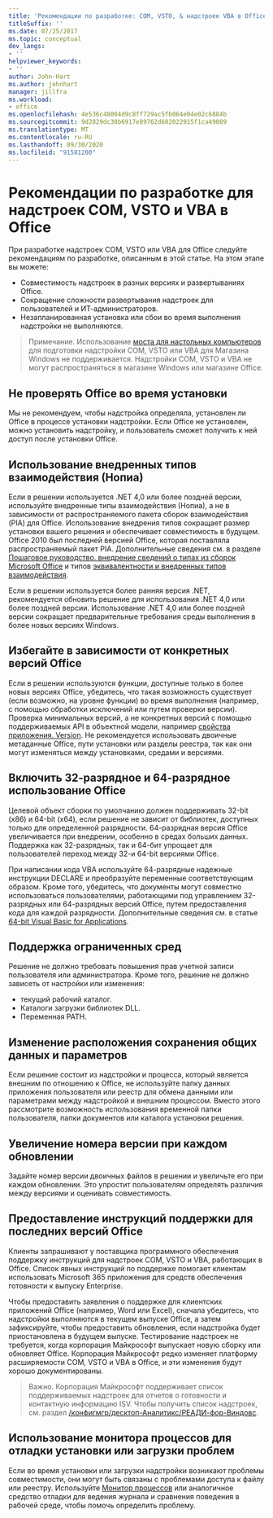 ```yaml
---
title: 'Рекомендации по разработке: COM, VSTO, & надстроек VBA в Office'
titleSuffix: ''
ms.date: 07/25/2017
ms.topic: conceptual
dev_langs:
- ''
helpviewer_keywords:
- ''
author: John-Hart
ms.author: johnhart
manager: jillfra
ms.workload:
- office
ms.openlocfilehash: 4e536c48004d9c8ff729ac5fb064e04e02c6884b
ms.sourcegitcommit: 9d2829dc30b6917e89762d602022915f1ca49089
ms.translationtype: MT
ms.contentlocale: ru-RU
ms.lasthandoff: 09/30/2020
ms.locfileid: "91581200"
---
```

# <a name="development-best-practices-for-com-vsto-and-vba-add-ins-in-office"></a>Рекомендации по разработке для надстроек COM, VSTO и VBA в Office
  При разработке надстроек COM, VSTO или VBA для Office следуйте рекомендациям по разработке, описанным в этой статье.   На этом этапе вы можете:

- Совместимость надстроек в разных версиях и развертываниях Office.
- Сокращение сложности развертывания надстроек для пользователей и ИТ-администраторов.
- Незапланированная установка или сбои во время выполнения надстройки не выполняются.

>Примечание. Использование [моста для настольных компьютеров](/windows/uwp/porting/desktop-to-uwp-root) для подготовки надстройки COM, VSTO или VBA для Магазина Windows не поддерживается. Надстройки COM, VSTO и VBA не могут распространяться в магазине Windows или магазине Office.

## <a name="do-not-check-for-office-during-installation"></a>Не проверять Office во время установки
 Мы не рекомендуем, чтобы надстройка определяла, установлен ли Office в процессе установки надстройки. Если Office не установлен, можно установить надстройку, и пользователь сможет получить к ней доступ после установки Office.

## <a name="use-embedded-interop-types-nopia"></a>Использование внедренных типов взаимодействия (Нопиа)
Если в решении используется .NET 4,0 или более поздней версии, используйте внедренные типы взаимодействия (Нопиа), а не в зависимости от распространяемого пакета сборок взаимодействия (PIA) для Office. Использование внедрения типов сокращает размер установки вашего решения и обеспечивает совместимость в будущем. Office 2010 был последней версией Office, которая поставляла распространяемый пакет PIA. Дополнительные сведения см. в разделе [Пошаговое руководство. внедрение сведений о типах из сборок Microsoft Office](/previous-versions/ee317478(v=vs.140)) и типов [эквивалентности и внедренных типов взаимодействия](/windows/uwp/porting/desktop-to-uwp-root).

Если в решении используется более ранняя версия .NET, рекомендуется обновить решение для использования .NET 4,0 или более поздней версии. Использование .NET 4,0 или более поздней версии сокращает предварительные требования среды выполнения в более новых версиях Windows.

## <a name="avoid-depending-on-specific-office-versions"></a>Избегайте в зависимости от конкретных версий Office
Если в решении используются функции, доступные только в более новых версиях Office, убедитесь, что такая возможность существует (если возможно, на уровне функции) во время выполнения (например, с помощью обработки исключений или путем проверки версии). Проверка минимальных версий, а не конкретных версий с помощью поддерживаемых API в объектной модели, например [свойства приложения. Version](<xref:Microsoft.Office.Interop.Excel._Application.Version%2A>). Не рекомендуется использовать двоичные метаданные Office, пути установки или разделы реестра, так как они могут изменяться между установками, средами и версиями.

## <a name="enable-both-32-bit-and-64-bit-office-usage"></a>Включить 32-разрядное и 64-разрядное использование Office
Целевой объект сборки по умолчанию должен поддерживать 32-bit (x86) и 64-bit (x64), если решение не зависит от библиотек, доступных только для определенной разрядности. 64-разрядная версия Office увеличивается при внедрении, особенно в средах больших данных. Поддержка как 32-разрядных, так и 64-бит упрощает для пользователей переход между 32-и 64-bit версиями Office.

При написании кода VBA используйте 64-разрядные надежные инструкции DECLARE и преобразуйте переменные соответствующим образом. Кроме того, убедитесь, что документы могут совместно использоваться пользователями, работающими под управлением 32-разрядных или 64-разрядных версий Office, путем предоставления кода для каждой разрядности. Дополнительные сведения см. в статье [64-bit Visual Basic for Applications](/office/vba/Language/Concepts/Getting-Started/64-bit-visual-basic-for-applications-overview).

## <a name="support-restricted-environments"></a>Поддержка ограниченных сред
Решение не должно требовать повышения прав учетной записи пользователя или администратора. Кроме того, решение не должно зависеть от настройки или изменения:

- текущий рабочий каталог.
- Каталоги загрузки библиотек DLL.
- Переменная PATH.

## <a name="change-the-save-location-of-shared-data-and-settings"></a>Изменение расположения сохранения общих данных и параметров
Если решение состоит из надстройки и процесса, который является внешним по отношению к Office, не используйте папку данных приложения пользователя или реестр для обмена данными или параметрами между надстройкой и внешним процессом. Вместо этого рассмотрите возможность использования временной папки пользователя, папки документов или каталога установки решения.

## <a name="increment-the-version-number-with-each-update"></a>Увеличение номера версии при каждом обновлении
Задайте номер версии двоичных файлов в решении и увеличьте его при каждом обновлении. Это упростит пользователям определять различия между версиями и оценивать совместимость.

## <a name="provide-support-statements-for-the-latest-versions-of-office"></a>Предоставление инструкций поддержки для последних версий Office
Клиенты запрашивают у поставщика программного обеспечения поддержку инструкций для надстроек COM, VSTO и VBA, работающих в Office. Список явных инструкций по поддержке помогает клиентам использовать Microsoft 365 приложения для средств обеспечения готовности к выпуску Enterprise.

Чтобы предоставить заявления о поддержке для клиентских приложений Office (например, Word или Excel), сначала убедитесь, что надстройки выполняются в текущем выпуске Office, а затем зафиксируйте, чтобы предоставить обновления, если надстройка будет приостановлена в будущем выпуске. Тестирование надстроек не требуется, когда корпорация Майкрософт выпускает новую сборку или обновляет Office. Корпорация Майкрософт редко изменяет платформу расширяемости COM, VSTO и VBA в Office, и эти изменения будут хорошо документированы.

>Важно. Корпорация Майкрософт поддерживает список поддерживаемых надстроек для отчетов о готовности и контактную информацию ISV. Чтобы получить список надстроек, см. раздел [/конфигмгр/десктоп-Аналитикс/РЕАДИ-фор-Виндовс](/configmgr/desktop-analytics/ready-for-windows).

## <a name="use-process-monitor-to-help-debug-installation-or-loading-issues"></a>Использование монитора процессов для отладки установки или загрузки проблем
Если во время установки или загрузки надстройки возникают проблемы совместимости, они могут быть связаны с проблемами доступа к файлу или реестру. Используйте [Монитор процессов](/sysinternals/downloads/procmon) или аналогичное средство отладки для ведения журнала и сравнения поведения в рабочей среде, чтобы помочь определить проблему.